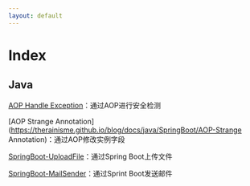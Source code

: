 ```yaml
---
layout: default
---
```


# Index

## Java

[AOP Handle Exception](https://therainisme.github.io/blog/docs/java/SpringBoot/AOP-HandleException)：通过AOP进行安全检测

[AOP Strange Annotation](https://therainisme.github.io/blog/docs/java/SpringBoot/AOP-Strange Annotation)：通过AOP修改实例字段

[SpringBoot-UploadFile](https://therainisme.github.io/blog/docs/java/SpringBoot/UploadFile)：通过Spring Boot上传文件

[SpringBoot-MailSender](https://therainisme.github.io/blog/docs/java/SpringBoot/MailSender)：通过Sprint Boot发送邮件